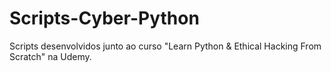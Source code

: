# Scripts-Cyber-Python
Scripts desenvolvidos junto ao curso "Learn Python &amp; Ethical Hacking From Scratch" na Udemy.
